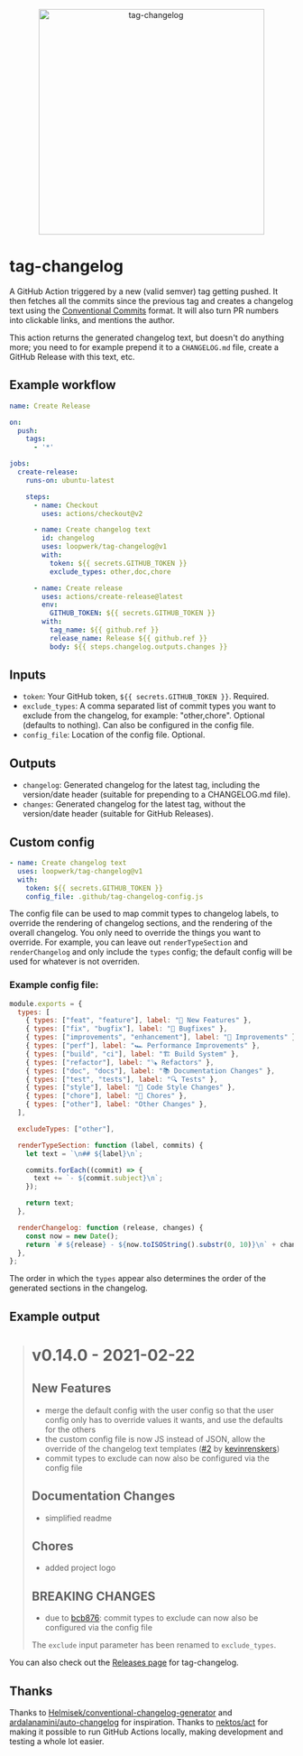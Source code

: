 <p align="center">
  <img src="logo.jpg" width="400" alt="tag-changelog" />
</p>

# tag-changelog
A GitHub Action triggered by a new (valid semver) tag getting pushed. It then fetches all the commits since the previous tag and creates a changelog text using the [Conventional Commits](https://www.conventionalcommits.org) format. It will also turn PR numbers into clickable links, and mentions the author.

This action returns the generated changelog text, but doesn't do anything more; you need to for example prepend it to a `CHANGELOG.md` file, create a GitHub Release with this text, etc.

## Example workflow
``` yml
name: Create Release

on:
  push:
    tags:
      - '*'

jobs:
  create-release:
    runs-on: ubuntu-latest

    steps:
      - name: Checkout
        uses: actions/checkout@v2

      - name: Create changelog text
        id: changelog
        uses: loopwerk/tag-changelog@v1
        with:
          token: ${{ secrets.GITHUB_TOKEN }}
          exclude_types: other,doc,chore

      - name: Create release
        uses: actions/create-release@latest
        env:
          GITHUB_TOKEN: ${{ secrets.GITHUB_TOKEN }}
        with:
          tag_name: ${{ github.ref }}
          release_name: Release ${{ github.ref }}
          body: ${{ steps.changelog.outputs.changes }}
```

## Inputs
* `token`: Your GitHub token, `${{ secrets.GITHUB_TOKEN }}`. Required.
* `exclude_types`: A comma separated list of commit types you want to exclude from the changelog, for example: "other,chore". Optional (defaults to nothing). Can also be configured in the config file.
* `config_file`: Location of the config file. Optional.

## Outputs
* `changelog`: Generated changelog for the latest tag, including the version/date header (suitable for prepending to a CHANGELOG.md file).
* `changes`: Generated changelog for the latest tag, without the version/date header (suitable for GitHub Releases).

## Custom config
``` yml
- name: Create changelog text
  uses: loopwerk/tag-changelog@v1
  with:
    token: ${{ secrets.GITHUB_TOKEN }}
    config_file: .github/tag-changelog-config.js
```

The config file can be used to map commit types to changelog labels, to override the rendering of changelog sections, and the rendering of the overall changelog. You only need to override the things you want to override. For example, you can leave out `renderTypeSection` and `renderChangelog` and only include the `types` config; the default config will be used for whatever is not overriden.

### Example config file:

``` javascript
module.exports = {
  types: [
    { types: ["feat", "feature"], label: "🎉 New Features" },
    { types: ["fix", "bugfix"], label: "🐛 Bugfixes" },
    { types: ["improvements", "enhancement"], label: "🔨 Improvements" },
    { types: ["perf"], label: "🏎️ Performance Improvements" },
    { types: ["build", "ci"], label: "🏗️ Build System" },
    { types: ["refactor"], label: "🪚 Refactors" },
    { types: ["doc", "docs"], label: "📚 Documentation Changes" },
    { types: ["test", "tests"], label: "🔍 Tests" },
    { types: ["style"], label: "💅 Code Style Changes" },
    { types: ["chore"], label: "🧹 Chores" },
    { types: ["other"], label: "Other Changes" },
  ],

  excludeTypes: ["other"],

  renderTypeSection: function (label, commits) {
    let text = `\n## ${label}\n`;

    commits.forEach((commit) => {
      text += `- ${commit.subject}\n`;
    });

    return text;
  },

  renderChangelog: function (release, changes) {
    const now = new Date();
    return `# ${release} - ${now.toISOString().substr(0, 10)}\n` + changes + "\n\n";
  },
};
```

The order in which the `types` appear also determines the order of the generated sections in the changelog.

## Example output

> # v0.14.0 - 2021-02-22
> 
> ## New Features
> - merge the default config with the user config so that the user config only has to override values it wants, and use the defaults for the others
> - the custom config file is now JS instead of JSON, allow the override of the changelog text templates ([#2](https://github.com/loopwerk/tag-changelog/pull/2) by [kevinrenskers](https://github.com/kevinrenskers))
> - commit types to exclude can now also be configured via the config file
> 
> ## Documentation Changes
> - simplified readme
> 
> ## Chores
> - added project logo
> 
> ## BREAKING CHANGES
> - due to [bcb876](https://github.com/loopwerk/tag-changelog/commit/bcb8767bc22bc7d4ab47a4fffd4ef435de581054): commit types to exclude can now also be configured via the config file
>
> The `exclude` input parameter has been renamed to `exclude_types`.

You can also check out the [Releases page](https://github.com/loopwerk/tag-changelog/releases) for tag-changelog.

## Thanks
Thanks to [Helmisek/conventional-changelog-generator](https://github.com/Helmisek/conventional-changelog-generator) and [ardalanamini/auto-changelog](https://github.com/ardalanamini/auto-changelog) for inspiration. Thanks to [nektos/act](https://github.com/nektos/act) for making it possible to run GitHub Actions locally, making development and testing a whole lot easier.
